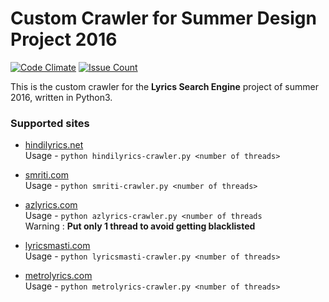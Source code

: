 # Custom Crawler for Summer Design Project 2016

[![Code Climate](https://codeclimate.com/github/iiitv/lyrics-crawler/badges/gpa.svg)](https://codeclimate.com/github/iiitv/lyrics-crawler)
[![Issue Count](https://codeclimate.com/github/iiitv/lyrics-crawler/badges/issue_count.svg)](https://codeclimate.com/github/iiitv/lyrics-crawler)

This is the custom crawler for the **Lyrics Search Engine** project of summer 2016, written in Python3.

### Supported sites
* [hindilyrics.net](http://hindilyrics.net)  
    Usage - `python hindilyrics-crawler.py <number of threads>`  
    

* [smriti.com](http://smriti.com)  
    Usage - `python smriti-crawler.py <number of threads>`
    

* [azlyrics.com](http://azlyrics.com)  
    Usage - `python azlyrics-crawler.py <number of threads`  
    Warning : **Put only 1 thread to avoid getting blacklisted**
    
* [lyricsmasti.com](http://lyricsmasti.com)  
    Usage - `python lyricsmasti-crawler.py <number of threads>`
    
* [metrolyrics.com](http://metrolyrics.com)  
    Usage - `python metrolyrics-crawler.py <number of threads>`